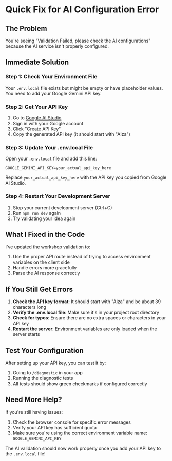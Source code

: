 # Quick Fix for AI Configuration Error

## The Problem
You're seeing "Validation Failed, please check the AI configurations" because the AI service isn't properly configured.

## Immediate Solution

### Step 1: Check Your Environment File
Your `.env.local` file exists but might be empty or have placeholder values. You need to add your Google Gemini API key.

### Step 2: Get Your API Key
1. Go to [Google AI Studio](https://makersuite.google.com/app/apikey)
2. Sign in with your Google account
3. Click "Create API Key"
4. Copy the generated API key (it should start with "AIza")

### Step 3: Update Your .env.local File
Open your `.env.local` file and add this line:
```
GOOGLE_GEMINI_API_KEY=your_actual_api_key_here
```

Replace `your_actual_api_key_here` with the API key you copied from Google AI Studio.

### Step 4: Restart Your Development Server
1. Stop your current development server (Ctrl+C)
2. Run `npm run dev` again
3. Try validating your idea again

## What I Fixed in the Code

I've updated the workshop validation to:
1. Use the proper API route instead of trying to access environment variables on the client side
2. Handle errors more gracefully
3. Parse the AI response correctly

## If You Still Get Errors

1. **Check the API key format**: It should start with "AIza" and be about 39 characters long
2. **Verify the .env.local file**: Make sure it's in your project root directory
3. **Check for typos**: Ensure there are no extra spaces or characters in your API key
4. **Restart the server**: Environment variables are only loaded when the server starts

## Test Your Configuration

After setting up your API key, you can test it by:
1. Going to `/diagnostic` in your app
2. Running the diagnostic tests
3. All tests should show green checkmarks if configured correctly

## Need More Help?

If you're still having issues:
1. Check the browser console for specific error messages
2. Verify your API key has sufficient quota
3. Make sure you're using the correct environment variable name: `GOOGLE_GEMINI_API_KEY`

The AI validation should now work properly once you add your API key to the `.env.local` file!
